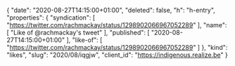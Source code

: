 {
  "date": "2020-08-27T14:15:00+01:00",
  "deleted": false,
  "h": "h-entry",
  "properties": {
    "syndication": [
      "https://twitter.com/rachmackay/status/1298902066967052289"
    ],
    "name": [
      "Like of @rachmackay's tweet"
    ],
    "published": [
      "2020-08-27T14:15:00+01:00"
    ],
    "like-of": [
      "https://twitter.com/rachmackay/status/1298902066967052289"
    ]
  },
  "kind": "likes",
  "slug": "2020/08/iqgjw",
  "client_id": "https://indigenous.realize.be"
}

